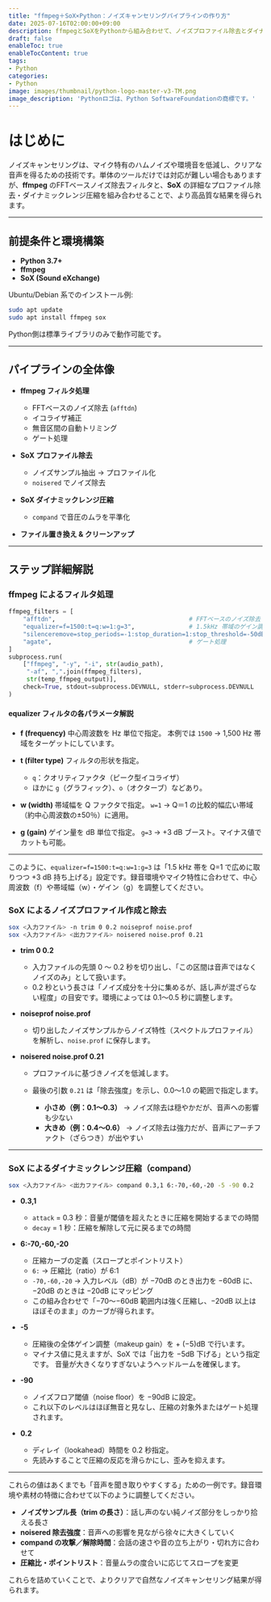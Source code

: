 ```yaml
---
title: "ffmpeg＋SoX×Python：ノイズキャンセリングパイプラインの作り方"
date: 2025-07-16T02:00:00+09:00
description: ffmpegとSoXをPythonから組み合わせて、ノイズプロファイル除去とダイナミックレンジ圧縮を行うノイズキャンセリングパイプラインの実装ガイド。
draft: false
enableToc: true
enableTocContent: true
tags: 
- Python
categories: 
- Python
image: images/thumbnail/python-logo-master-v3-TM.png
image_description: 'Pythonロゴは、Python SoftwareFoundationの商標です。'
---
```


# はじめに

ノイズキャンセリングは、マイク特有のハムノイズや環境音を低減し、クリアな音声を得るための技術です。単体のツールだけでは対応が難しい場合もありますが、**ffmpeg** のFFTベースノイズ除去フィルタと、**SoX** の詳細なプロファイル除去・ダイナミックレンジ圧縮を組み合わせることで、より高品質な結果を得られます。

---

## 前提条件と環境構築

* **Python 3.7+**
* **ffmpeg**
* **SoX (Sound eXchange)**

Ubuntu/Debian 系でのインストール例:

```bash
sudo apt update
sudo apt install ffmpeg sox
```

Python側は標準ライブラリのみで動作可能です。

---

## パイプラインの全体像

- **ffmpeg フィルタ処理**

   * FFTベースのノイズ除去 (`afftdn`)
   * イコライザ補正
   * 無音区間の自動トリミング
   * ゲート処理

- **SoX プロファイル除去**

   * ノイズサンプル抽出 → プロファイル化
   * `noisered` でノイズ除去

- **SoX ダイナミックレンジ圧縮**

   * `compand` で音圧のムラを平準化

- **ファイル置き換え & クリーンアップ**

---

## ステップ詳細解説

### ffmpeg によるフィルタ処理

```python
ffmpeg_filters = [
    "afftdn",                                     # FFTベースのノイズ除去
    "equalizer=f=1500:t=q:w=1:g=3",               # 1.5kHz 帯域のゲイン調整
    "silenceremove=stop_periods=-1:stop_duration=1:stop_threshold=-50dB",  # 無音トリム
    "agate",                                      # ゲート処理
]
subprocess.run(
    ["ffmpeg", "-y", "-i", str(audio_path),
     "-af", ",".join(ffmpeg_filters),
     str(temp_ffmpeg_output)],
    check=True, stdout=subprocess.DEVNULL, stderr=subprocess.DEVNULL
)
```

#### equalizer フィルタの各パラメータ解説

* **f (frequency)**
  中心周波数を Hz 単位で指定。
  本例では `1500` → 1,500 Hz 帯域をターゲットにしています。

* **t (filter type)**
  フィルタの形状を指定。

  * `q`：クオリティファクタ（ピーク型イコライザ）
  * ほかに `g`（グラフィック）、`o`（オクターブ）などあり。

* **w (width)**
  帯域幅を Q ファクタで指定。
  `w=1` → Q＝1 の比較的幅広い帯域（約中心周波数の±50％）に適用。

* **g (gain)**
  ゲイン量を dB 単位で指定。
  `g=3` → +3 dB ブースト。マイナス値でカットも可能。

---

このように、`equalizer=f=1500:t=q:w=1:g=3` は「1.5 kHz 帯を Q=1 で広めに取りつつ +3 dB 持ち上げる」設定です。録音環境やマイク特性に合わせて、中心周波数（f）や帯域幅（w）・ゲイン（g）を調整してください。

### SoX によるノイズプロファイル作成と除去

```bash
sox <入力ファイル> -n trim 0 0.2 noiseprof noise.prof
sox <入力ファイル> <出力ファイル> noisered noise.prof 0.21
```

* **trim 0 0.2**

  * 入力ファイルの先頭 0 ～ 0.2 秒を切り出し、「この区間は音声ではなくノイズのみ」として扱います。
  * 0.2 秒という長さは「ノイズ成分を十分に集めるが、話し声が混ざらない程度」の目安です。環境によっては 0.1～0.5 秒に調整します。

* **noiseprof noise.prof**

  * 切り出したノイズサンプルからノイズ特性（スペクトルプロファイル）を解析し、`noise.prof` に保存します。

* **noisered noise.prof 0.21**

  * プロファイルに基づきノイズを低減します。
  * 最後の引数 `0.21` は「除去強度」を示し、0.0～1.0 の範囲で指定します。

    * **小さめ（例：0.1～0.3）** → ノイズ除去は穏やかだが、音声への影響も少ない
    * **大きめ（例：0.4～0.6）** → ノイズ除去は強力だが、音声にアーチファクト（ざらつき）が出やすい

---

### SoX によるダイナミックレンジ圧縮（compand）

```bash
sox <入力ファイル> <出力ファイル> compand 0.3,1 6:-70,-60,-20 -5 -90 0.2
```

* **0.3,1**

  * `attack` = 0.3 秒：音量が閾値を超えたときに圧縮を開始するまでの時間
  * `decay` = 1 秒：圧縮を解除して元に戻るまでの時間

* **6:-70,-60,-20**

  * 圧縮カーブの定義（スロープとポイントリスト）
  * `6:` → 圧縮比（ratio）が 6:1
  * `-70,-60,-20` → 入力レベル（dB）が −70dB のとき出力を −60dB に、−20dB のときは −20dB にマッピング
  * この組み合わせで「−70～−60dB 範囲内は強く圧縮し、−20dB 以上はほぼそのまま」のカーブが得られます。

* **-5**

  * 圧縮後の全体ゲイン調整（makeup gain）を + (−5)dB で行います。
  * マイナス値に見えますが、SoX では「出力を −5dB 下げる」という指定です。
    音量が大きくなりすぎないようヘッドルームを確保します。

* **-90**

  * ノイズフロア閾値（noise floor）を −90dB に設定。
  * これ以下のレベルはほぼ無音と見なし、圧縮の対象外またはゲート処理されます。

* **0.2**

  * ディレイ（lookahead）時間を 0.2 秒指定。
  * 先読みすることで圧縮の反応を滑らかにし、歪みを抑えます。

---

これらの値はあくまでも「音声を聞き取りやすくする」ための一例です。録音環境や素材の特徴に合わせて以下のように調整してください。

* **ノイズサンプル長（trim の長さ）**：話し声のない純ノイズ部分をしっかり拾える長さ
* **noisered 除去強度**：音声への影響を見ながら徐々に大きくしていく
* **compand の攻撃／解除時間**：会話の速さや音の立ち上がり・切れ方に合わせて
* **圧縮比・ポイントリスト**：音量ムラの度合いに応じてスロープを変更

これらを詰めていくことで、よりクリアで自然なノイズキャンセリング結果が得られます。

